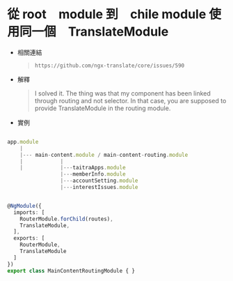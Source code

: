 從 root　module 到　chile module 使用同一個　TranslateModule　 
================

- 相關連結

    > `https://github.com/ngx-translate/core/issues/590`

- 解釋
  
    > I solved it. The thing was that my component has been linked through routing and not selector. In that case, you are supposed to provide TranslateModule in the routing module.

- 實例

~~~typescript

app.module
    |
    |--- main-content.module / main-content-routing.module
    |            |
    |            |---taitraApps.module
                 |---memberInfo.module
                 |---accountSetting.module
                 |---interestIssues.module


@NgModule({
  imports: [
    RouterModule.forChild(routes),
    TranslateModule,
  ],
  exports: [
    RouterModule,
    TranslateModule
  ]
})
export class MainContentRoutingModule { }
~~~